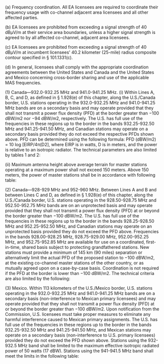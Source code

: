 (a) Frequency coordination. All EA licensees are required to coordinate their frequency usage with co-channel adjacent area licensees and all other affected parties.

(b) EA licensees are prohibited from exceeding a signal strength of 40 dBµV/m at their service area boundaries, unless a higher signal strength is agreed to by all affected co-channel, adjacent area licensees.

(c) EA licensees are prohibited from exceeding a signal strength of 40 dBµV/m at incumbent licensees' 40.2 kilometer (25-mile) radius composite contour specified in § 101.1331(c).

(d) In general, licensees shall comply with the appropriate coordination agreements between the United States and Canada and the United States and Mexico concerning cross-border sharing and use of the applicable MAS frequencies.

(1) Canada—932.0-932.25 MHz and 941.0-941.25 MHz. (i) Within Lines A, B, C, and D, as defined in § 1.928(e) of this chapter, along the U.S./Canada border, U.S. stations operating in the 932.0-932.25 MHz and 941.0-941.25 MHz bands are on a secondary basis and may operate provided that they shall not transmit a power flux density (PFD) at the border greater than −100 dBW/m2 nor −94 dBW/m2, respectively. The U.S. has full use of the frequencies in these regions up to the border in the bands 932.25-932.50 MHz and 941.25-941.50 MHz, and Canadian stations may operate on a secondary basis provided they do not exceed the respective PFDs shown above. PFD can be determined using the following formula: PFD (dBW/m2) = 10 log [EIRP/4π(D2], where EIRP is in watts, D is in meters, and the power is relative to an isotropic radiator. The technical parameters are also limited by tables 1 and 2:

(ii) Maximum antenna height above average terrain for master stations operating at a maximum power shall not exceed 150 meters. Above 150 meters, the power of master stations shall be in accordance with following table:

(2) Canada—928-929 MHz and 952-960 MHz. Between Lines A and B and between Lines C and D, as defined in § 1.928(e) of this chapter, along the U.S./Canada border, U.S. stations operating in the 928.50-928.75 MHz and 952.50-952.75 MHz bands are on an unprotected basis and may operate provided that they shall not transmit a power flux density (PFD) at or beyond the border greater than −100 dBW/m2. The U.S. has full use of the frequencies in these regions up to the border in the bands 928.25-928.50 MHz and 952.25-952.50 MHz, and Canadian stations may operate on an unprotected basis provided they do not exceed the PFD above. Frequencies in the bands 928.00-928.25 MHz, 928.75-929.00 MHz, 952.00-952.25 MHz, and 952.75-952.85 MHz are available for use on a coordinated, first-in-time, shared basis subject to protecting grandfathered stations. New stations must provide a minimum of 145 km (90 miles) separation or alternatively limit the actual PFD of the proposed station to −100 dBW/m2, at the existing co-channel master stations of the other country, or as mutually agreed upon on a case-by-case basis. Coordination is not required if the PFD at the border is lower than −100 dBW/m2. The technical criteria are also limited by the following:
                                    
                                    

(3) Mexico. Within 113 kilometers of the U.S./Mexico border, U.S. stations operating in the 932.0-932.25 MHz and 941.0-941.25 MHz bands are on a secondary basis (non-interference to Mexican primary licensees) and may operate provided that they shall not transmit a power flux density (PFD) at or beyond the border greater than −100 dBW/m2. Upon notification from the Commission, U.S. licensees must take proper measures to eliminate any harmful interference caused to Mexican primary assignments. The U.S. has full use of the frequencies in these regions up to the border in the bands 932.25-932.50 MHz and 941.25-941.50 MHz, and Mexican stations may operate on a secondary basis (non-interference to U.S. primary licensees) provided they do not exceed the PFD shown above. Stations using the 932-932.5 MHz band shall be limited to the maximum effective isotropic radiated power of 50 watts (17 dBW). Stations using the 941-941.5 MHz band shall meet the limits in the following table:

